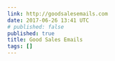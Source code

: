 ```yaml
---
link: http://goodsalesemails.com
date: 2017-06-26 13:41 UTC
# published: false
published: true
title: Good Sales Emails
tags: []
---
```



